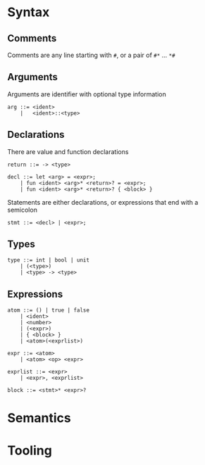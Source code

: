 # Syntax

## Comments

Comments are any line starting with `#`, or a pair of `#*` ... `*#`

## Arguments

Arguments are identifier with optional type information

    arg ::= <ident>
        |   <ident>::<type>

## Declarations

There are value and function declarations

    return ::= -> <type>

    decl ::= let <arg> = <expr>;
        | fun <ident> <arg>* <return>? = <expr>;
        | fun <ident> <arg>* <return>? { <block> }

Statements are either declarations, or expressions that end with a semicolon

    stmt ::= <decl> | <expr>;

## Types

    type ::= int | bool | unit
        | (<type>)
        | <type> -> <type>

## Expressions

    atom ::= () | true | false
        | <ident>
        | <number>
        | (<expr>)
        | { <block> }
        | <atom>(<exprlist>)

    expr ::= <atom>
        | <atom> <op> <expr>

    exprlist ::= <expr>
        | <expr>, <exprlist>

    block ::= <stmt>* <expr>?

# Semantics

# Tooling
